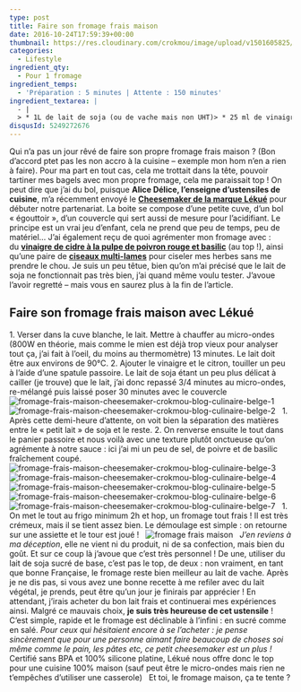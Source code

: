 ```yaml
---
type: post
title: Faire son fromage frais maison
date: 2016-10-24T17:59:39+00:00
thumbnail: https://res.cloudinary.com/crokmou/image/upload/v1501605825/fromage-frais-maison-cheesemaker-crokmou-blog-culinaire-belge-160x107_hc4zca.jpg
categories: 
  - Lifestyle
ingredient_qty: 
  - Pour 1 fromage
ingredient_temps: 
  - 'Préparation : 5 minutes | Attente : 150 minutes'
ingredient_textarea: |
  - |
  > * 1L de lait de soja (ou de vache mais non UHT)> * 25 ml de vinaigre> * le jus d'un petit citron> * herbes> * sel> * poivre
disqusId: 5249272676
---
```


Qui n’a pas un jour rêvé de faire son propre fromage frais maison ? (Bon d’accord ptet pas les non accro à la cuisine – exemple mon hom n’en a rien à faire). Pour ma part en tout cas, cela me trottait dans la tête, pouvoir tartiner mes bagels avec mon propre fromage, cela me paraissait top ! On peut dire que j’ai du bol, puisque **Alice Délice, l’enseigne d’ustensiles de cuisine**, m’a récemment envoyé le **[Cheesemaker de la marque Lékué](https://www.alicedelice.com/cuisson/kit-fromage-frais-livret-de-recette-1016444.html)** pour débuter notre partenariat. La boite se compose d’une petite cuve, d’un bol « égouttoir », d’un couvercle qui sert aussi de mesure pour l’acidifiant. Le principe est un vrai jeu d’enfant, cela ne prend que peu de temps, peu de matériel… J’ai également reçu de quoi agrémenter mon fromage avec : du **[vinaigre de cidre à la pulpe de poivron rouge et basilic](https://www.alicedelice.com/huile/vinaigre-de-cidre-a-la-pulpe-de-poivron-rouge-et-basilic-1016694.html)** (au top !), ainsi qu’une paire de **[ciseaux multi-lames](https://www.alicedelice.com/ciseaux-de-cuisine/ciseaux-a-herbes-1014616.html)** pour ciseler mes herbes sans me prendre le chou. Je suis un peu têtue, bien qu’on m’ai précisé que le lait de soja ne fonctionnait pas très bien, j’ai quand même voulu tester. J’avoue l’avoir regretté – mais vous en saurez plus à la fin de l’article.  

## Faire son fromage frais maison avec Lékué 

1\. Verser dans la cuve blanche, le lait. Mettre à chauffer au micro-ondes (800W en théorie, mais comme le mien est déjà trop vieux pour analyser tout ça, j’ai fait à l’oeil, du moins au thermomètre) 13 minutes. Le lait doit être aux environs de 90°C. 2\. Ajouter le vinaigre et le citron, touiller un peu à l’aide d’une spatule passoire. Le lait de soja étant un peu plus délicat à cailler (je trouve) que le lait, j’ai donc repassé 3/4 minutes au micro-ondes, re-mélangé puis laissé poser 30 minutes avec le couvercle   ![fromage-frais-maison-cheesemaker-crokmou-blog-culinaire-belge-1](https://res.cloudinary.com/crokmou/image/upload/v1501605822/fromage-frais-maison-cheesemaker-crokmou-blog-culinaire-belge-1_aa7ccx.jpg)![fromage-frais-maison-cheesemaker-crokmou-blog-culinaire-belge-2](https://res.cloudinary.com/crokmou/image/upload/v1501605823/fromage-frais-maison-cheesemaker-crokmou-blog-culinaire-belge-2_wzn5ta.jpg)   1\. Après cette demi-heure d’attente, on voit bien la séparation des matières entre le « petit lait » de soja et le reste. 2\. On renverse ensuite le tout dans le panier passoire et nous voilà avec une texture plutôt onctueuse qu’on agrémente à notre sauce : ici j’ai mi un peu de sel, de poivre et de basilic fraîchement coupé.   ![fromage-frais-maison-cheesemaker-crokmou-blog-culinaire-belge-3](https://res.cloudinary.com/crokmou/image/upload/v1501605822/fromage-frais-maison-cheesemaker-crokmou-blog-culinaire-belge-3_ppcgh2.jpg) ![fromage-frais-maison-cheesemaker-crokmou-blog-culinaire-belge-4](https://res.cloudinary.com/crokmou/image/upload/v1501605825/fromage-frais-maison-cheesemaker-crokmou-blog-culinaire-belge-4_dkf379.jpg) ![fromage-frais-maison-cheesemaker-crokmou-blog-culinaire-belge-5](https://res.cloudinary.com/crokmou/image/upload/v1501605825/fromage-frais-maison-cheesemaker-crokmou-blog-culinaire-belge-5_gihykj.jpg) ![fromage-frais-maison-cheesemaker-crokmou-blog-culinaire-belge-6](https://res.cloudinary.com/crokmou/image/upload/v1501605825/fromage-frais-maison-cheesemaker-crokmou-blog-culinaire-belge-6_t5fcq8.jpg)![fromage-frais-maison-cheesemaker-crokmou-blog-culinaire-belge-7](https://res.cloudinary.com/crokmou/image/upload/v1501605825/fromage-frais-maison-cheesemaker-crokmou-blog-culinaire-belge-7_qut4cw.jpg)   1\. On met le tout au frigo minimum 2h et hop, un fromage tout frais ! Il est très crémeux, mais il se tient assez bien. Le démoulage est simple : on retourne sur une assiette et le tour est joué !   ![fromage frais maison](https://res.cloudinary.com/crokmou/image/upload/v1501605826/fromage-frais-maison-cheesemaker-crokmou-blog-culinaire-belge-8_vcti6q.jpg)   _J’en reviens à ma déception_, elle ne vient ni du produit, ni de sa confection, mais bien du goût. Et sur ce coup là j’avoue que c’est très personnel ! De une, utiliser du lait de soja sucré de base, c’est pas le top, de deux : non vraiment, en tant que bonne Française, le fromage reste bien meilleur au lait de vache. Après je ne dis pas, si vous avez une bonne recette à me refiler avec du lait végétal, je prends, peut être qu’un jour je finirais par apprécier ! En attendant, j’irais acheter du bon lait frais et continuerai mes expériences ainsi. Malgré ce mauvais choix, **je suis très heureuse de cet ustensile** ! C’est simple, rapide et le fromage est déclinable à l’infini : en sucré comme en salé. _Pour ceux qui hésitaient encore à se l’acheter : je pense sincèrement que pour une personne aimant faire beaucoup de choses soi même comme le pain, les pâtes etc, ce petit cheesemaker est un plus !_ Certifié sans BPA et 100% silicone platine, Lékué nous offre donc le top pour une cuisine 100% maison (sauf peut être le micro-ondes mais rien ne t’empêches d’utiliser une casserole)   Et toi, le fromage maison, ça te tente ?